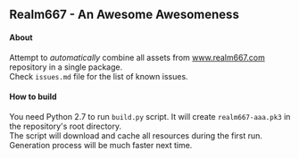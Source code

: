 ## Realm667 - An Awesome Awesomeness

#### About

Attempt to _automatically_ combine all assets from www.realm667.com repository in a single package.  
Check ```issues.md``` file for the list of known issues.

#### How to build

You need Python 2.7 to run ```build.py``` script. It will create ```realm667-aaa.pk3``` in the repository's root directory.  
The script will download and cache all resources during the first run. Generation process will be much faster next time.
